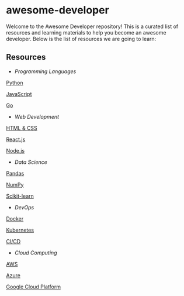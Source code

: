 # awesome-developer

Welcome to the Awesome Developer repository! This is a curated list of resources and learning materials to help you become an awesome developer. Below is the list of resources we are going to learn:

## Resources


- *Programming Languages*

[Python](https://www.youtube.com/watch?v=rfscVS0vtbw)

[JavaScript](https://www.youtube.com/watch?v=hdI2bqOjy3c)

[Go](https://www.youtube.com/watch?v=yyUHQIec83I)

- *Web Development*

[HTML & CSS](https://www.youtube.com/watch?v=UB1O30fR-EE)

[React.js](https://www.youtube.com/watch?v=w7ejDZ8SWv8https://www.youtube.com/watch?v=w7ejDZ8SWv8)

[Node.js](https://www.youtube.com/watch?v=fBNz5xF-Kx4)

- *Data Science*

[Pandas](https://www.youtube.com/watch?v=vmEHCJofslg)

[NumPy](https://www.youtube.com/watch?v=8Mpc9ukltVA)

[Scikit-learn](https://www.youtube.com/watch?v=pqNCD_5r0IU)

- *DevOps*

[Docker](https://www.youtube.com/watch?v=3c-iBn73dDE)

[Kubernetes](https://www.youtube.com/watch?v=X48VuDVv0do)

[CI/CD](https://www.youtube.com/watch?v=scEDHsr3APg)

- *Cloud Computing*

[AWS](https://www.youtube.com/watch?v=Ia-UEYYR44s)

[Azure](https://www.youtube.com/watch?v=NKEFWyqJ5XA)

[Google Cloud Platform](https://www.youtube.com/watch?v=e385hDgXaAQ)



